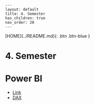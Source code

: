     ---
    layout: default
    title: 4. Semester
    has_children: true
    nav_order: 20
    ---
<span class="fs-1">
[HOME](../README.md){: .btn .btn-blue }
</span>

# 4. Semester

# Power BI
- [Link](./power_bi/README.md)
- [DAX](./power_bi/dax.md)